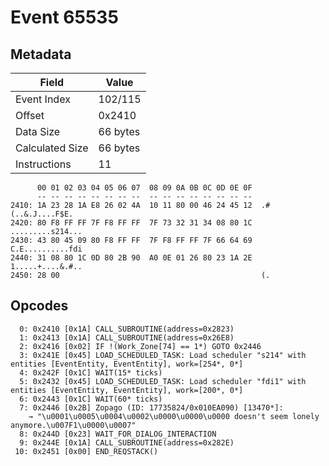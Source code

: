 # Event 65535

## Metadata

| Field           | Value    |
|-----------------|----------|
| Event Index     | 102/115  |
| Offset          | 0x2410   |
| Data Size       | 66 bytes |
| Calculated Size | 66 bytes |
| Instructions    | 11       |

```
      00 01 02 03 04 05 06 07  08 09 0A 0B 0C 0D 0E 0F
      -- -- -- -- -- -- -- --  -- -- -- -- -- -- -- --
2410: 1A 23 28 1A E8 26 02 4A  10 11 80 00 46 24 45 12  .#(..&.J....F$E.
2420: 80 F8 FF FF 7F F8 FF FF  7F 73 32 31 34 08 80 1C  .........s214...
2430: 43 80 45 09 80 F8 FF FF  7F F8 FF FF 7F 66 64 69  C.E..........fdi
2440: 31 08 80 1C 0D 80 2B 90  A0 0E 01 26 80 23 1A 2E  1.....+....&.#..
2450: 28 00                                             (.              
```

## Opcodes

```
  0: 0x2410 [0x1A] CALL_SUBROUTINE(address=0x2823)
  1: 0x2413 [0x1A] CALL_SUBROUTINE(address=0x26E8)
  2: 0x2416 [0x02] IF !(Work_Zone[74] == 1*) GOTO 0x2446
  3: 0x241E [0x45] LOAD_SCHEDULED_TASK: Load scheduler "s214" with entities [EventEntity, EventEntity], work=[254*, 0*]
  4: 0x242F [0x1C] WAIT(15* ticks)
  5: 0x2432 [0x45] LOAD_SCHEDULED_TASK: Load scheduler "fdi1" with entities [EventEntity, EventEntity], work=[200*, 0*]
  6: 0x2443 [0x1C] WAIT(60* ticks)
  7: 0x2446 [0x2B] Zopago (ID: 17735824/0x010EA090) [13470*]:
    → "\u0001\u0005\u0004\u0002\u0000\u0000\u0000 doesn't seem lonely anymore.\u007F1\u0000\u0007"
  8: 0x244D [0x23] WAIT_FOR_DIALOG_INTERACTION
  9: 0x244E [0x1A] CALL_SUBROUTINE(address=0x282E)
 10: 0x2451 [0x00] END_REQSTACK()
```
